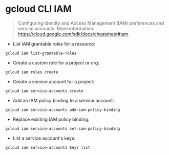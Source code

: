 # gcloud CLI IAM

> Configuring Identity and Access Management (IAM) preferences and service accounts.
> More information: <https://cloud.google.com/sdk/docs/cheatsheet#iam>.

- List IAM grantable roles for a resource:

`gcloud iam list-grantable-roles`

- Create a custom role for a project or org:

`gcloud iam roles create`

- Create a service account for a project:

`gcloud iam service-accounts create`

- Add an IAM policy binding to a service account:

`gcloud iam service-accounts add-iam-policy-binding`

- Replace existing IAM policy binding:

`gcloud iam service-accounts set-iam-policy-binding`

- List a service account's keys:

`gcloud iam service-accounts keys list`
